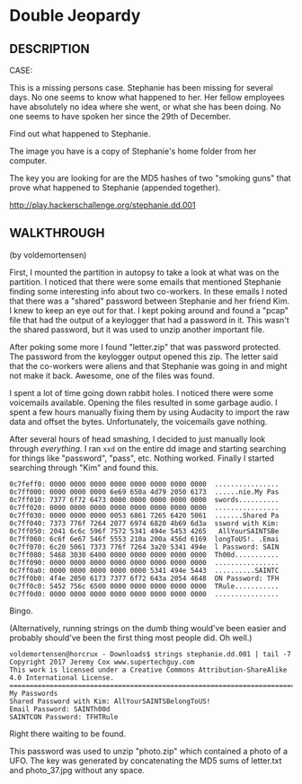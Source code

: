 # Double Jeopardy #

## DESCRIPTION ##

CASE:

This is a missing persons case.  Stephanie has been missing for several days.
No one seems to know what happened to her.  Her fellow employees have absolutely
no idea where she went, or what she has been doing.  No one seems to have spoken
her since the 29th of December.

Find out what happened to Stephanie.

The image you have is a copy of Stephanie's home folder from her computer.

The key you are looking for are the MD5 hashes of two "smoking guns" that prove what happened to Stephanie (appended together).

http://play.hackerschallenge.org/stephanie.dd.001

## WALKTHROUGH ##

(by voldemortensen)

First, I mounted the partition in autopsy to take a look at what was on the partition. I noticed that there were some emails that mentioned Stephanie finding some interesting info about two co-workers. In these emails I noted that there was a "shared" password between Stephanie and her friend Kim. I knew to keep an eye out for that. I kept poking around and found a "pcap" file that had the output of a keylogger that had a password in it. This wasn't the shared password, but it was used to unzip another important file.

After poking some more I found "letter.zip" that was password protected. The password from the keylogger output opened this zip. The letter said that the co-workers were aliens and that Stephanie was going in and might not make it back. Awesome, one of the files was found.

I spent a lot of time going down rabbit holes. I noticed there were some voicemails available. Opening the files resulted in some garbage audio. I spent a few hours manually fixing them by using Audacity to import the raw data and offset the bytes. Unfortunately, the voicemails gave nothing.

After several hours of head smashing, I decided to just manually look through *everything*. I ran `xxd` on the entire dd image and starting searching for things like "password", "pass", etc. Nothing worked. Finally I started searching through "Kim" and found this.

```
0c7feff0: 0000 0000 0000 0000 0000 0000 0000 0000  ................
0c7ff000: 0000 0000 0000 6e69 650a 4d79 2050 6173  ......nie.My Pas
0c7ff010: 7377 6f72 6473 0000 0000 0000 0000 0000  swords..........
0c7ff020: 0000 0000 0000 0000 0000 0000 0000 0000  ................
0c7ff030: 0000 0000 0000 0053 6861 7265 6420 5061  .......Shared Pa
0c7ff040: 7373 776f 7264 2077 6974 6820 4b69 6d3a  ssword with Kim:
0c7ff050: 2041 6c6c 596f 7572 5341 494e 5453 4265   AllYourSAINTSBe
0c7ff060: 6c6f 6e67 546f 5553 210a 200a 456d 6169  longToUS!. .Emai
0c7ff070: 6c20 5061 7373 776f 7264 3a20 5341 494e  l Password: SAIN
0c7ff080: 5468 3030 6400 0000 0000 0000 0000 0000  Th00d...........
0c7ff090: 0000 0000 0000 0000 0000 0000 0000 0000  ................
0c7ff0a0: 0000 0000 0000 0000 0000 5341 494e 5443  ..........SAINTC
0c7ff0b0: 4f4e 2050 6173 7377 6f72 643a 2054 4648  ON Password: TFH
0c7ff0c0: 5452 756c 6500 0000 0000 0000 0000 0000  TRule...........
0c7ff0d0: 0000 0000 0000 0000 0000 0000 0000 0000  ................
```

Bingo.

(Alternatively, running strings on the dumb thing would've been easier and probably should've been the first thing most people did. Oh well.)

```
voldemortensen@horcrux - Downloads$ strings stephanie.dd.001 | tail -7
Copyright 2017 Jeremy Cox www.supertechguy.com
This work is licensed under a Creative Commons Attribution-ShareAlike 4.0 International License.
=================================================================================
My Passwords
Shared Password with Kim: AllYourSAINTSBelongToUS!
Email Password: SAINTh00d
SAINTCON Password: TFHTRule
```

Right there waiting to be found.

This password was used to unzip "photo.zip" which contained a photo of a UFO. The key was generated by concatenating the MD5 sums of letter.txt and photo_37.jpg without any space.
